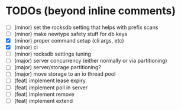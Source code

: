 # TODOs (beyond inline comments)

- [ ] (minor) set the rocksdb setting that helps with prefix scans
- [ ] (minor) make newtype safety stuff for db keys
- [X] (minor) proper command setup (cli args, etc)
- [X] (minor) ci
- [ ] (minor) rocksdb settings tuning
- [ ] (major) server concurrency (either normally or via partitioning)
- [ ] (major) server/storage partitioning?
- [ ] (major) move storage to an io thread pool
- [ ] (feat) implement lease expiry
- [ ] (feat) implement poll in server
- [ ] (feat) implement remove
- [ ] (feat) implement extend

